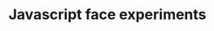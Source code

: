 ---
layout: research/face-js/layout
title: Javascript face experiments
permalink: /research/face-js
description: "Javascript face experiments"
---